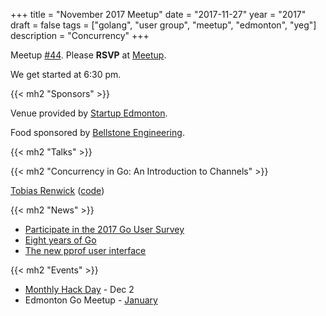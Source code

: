 +++
title = "November 2017 Meetup"
date = "2017-11-27"
year = "2017"
draft = false
tags = ["golang", "user group", "meetup", "edmonton", "yeg"]
description = "Concurrency"
+++

Meetup [#44](https://github.com/edmontongo/presentations/issues/71). Please **RSVP** at [Meetup](https://www.meetup.com/startupedmonton/events/244119726/).

We get started at 6:30 pm.

{{< mh2 "Sponsors" >}}

Venue provided by [Startup Edmonton](https://www.startupedmonton.com/).

Food sponsored by [Bellstone Engineering](https://bellstone.ca/).

{{< mh2 "Talks" >}}

{{< mh2 "Concurrency in Go: An Introduction to Channels" >}}

[Tobias Renwick](https://github.com/qubies) ([code](https://github.com/edmontongo/presentations/tree/master/2017-11))

{{< mh2 "News" >}}

- [Participate in the 2017 Go User Survey](https://blog.golang.org/survey2017)
- [Eight years of Go](https://blog.golang.org/8years)
- [The new pprof user interface](https://rakyll.org/pprof-ui/)

{{< mh2 "Events" >}}

- [Monthly Hack Day](https://www.meetup.com/startupedmonton/events/244899091/) - Dec 2
- Edmonton Go Meetup - [January](/meetup/2018-01/)
